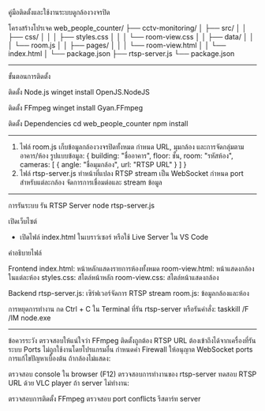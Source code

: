 คู่มือติดตั้งและใช้งานระบบดูกล้องวงจรปิด

โครงสร้างโปรเจค
web_people_counter/
├── cctv-monitoring/
│   ├── src/
│   │   ├── css/
│   │   │   ├── styles.css
│   │   │   └── room-view.css
│   │   ├── data/
│   │   │   └── room.js
│   │   ├── pages/
│   │   │   └── room-view.html
│   │   └── index.html
│   └── package.json
├── rtsp-server.js
└── package.json

-------------------------------

ขั้นตอนการติดตั้ง

ติดตั้ง Node.js
winget install OpenJS.NodeJS

ติดตั้ง FFmpeg
winget install Gyan.FFmpeg

ติดตั้ง Dependencies
cd web_people_counter
npm install

------------------------------

1. ไฟล์ room.js
เก็บข้อมูลกล้องวงจรปิดทั้งหมด
กำหนด URL, มุมกล้อง และการจัดกลุ่มตามอาคาร/ห้อง
รูปแบบข้อมูล:
{
    building: "ชื่ออาคาร",
    floor: ชั้น,
    room: "รหัสห้อง",
    cameras: [
        { 
            angle: "ชื่อมุมกล้อง", 
            url: "RTSP URL" 
        }
    ]
}
2. ไฟล์ rtsp-server.js
ทำหน้าที่แปลง RTSP stream เป็น WebSocket
กำหนด port สำหรับแต่ละกล้อง
จัดการการเชื่อมต่อและ stream ข้อมูล

------------------------------

การรันระบบ
รัน RTSP Server
node rtsp-server.js

เปิดเว็บไซต์
 - เปิดไฟล์ index.html ในเบราว์เซอร์
   หรือใช้ Live Server ใน VS Code

คำอธิบายไฟล์

Frontend
index.html: หน้าหลักแสดงรายการห้องทั้งหมด
room-view.html: หน้าแสดงกล้องในแต่ละห้อง
styles.css: สไตล์หน้าหลัก
room-view.css: สไตล์หน้าแสดงกล้อง

Backend
rtsp-server.js: เซิร์ฟเวอร์จัดการ RTSP stream
room.js: ข้อมูลกล้องและห้อง

การหยุดการทำงาน
กด Ctrl + C ใน Terminal ที่รัน rtsp-server
หรือรันคำสั่ง: taskkill /F /IM node.exe

------------------------------

ข้อควรระวัง
ตรวจสอบให้แน่ใจว่า FFmpeg ติดตั้งถูกต้อง
RTSP URL ต้องเข้าถึงได้จากเครื่องที่รันระบบ
Ports ไม่ถูกใช้งานโดยโปรแกรมอื่น
กำหนดค่า Firewall ให้อนุญาต WebSocket ports
การแก้ไขปัญหาเบื้องต้น
ถ้ากล้องไม่แสดง:

ตรวจสอบ console ใน browser (F12)
ตรวจสอบการทำงานของ rtsp-server
ทดสอบ RTSP URL ด้วย VLC player
ถ้า server ไม่ทำงาน:

ตรวจสอบการติดตั้ง FFmpeg
ตรวจสอบ port conflicts
รีสตาร์ท server